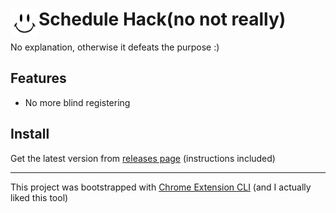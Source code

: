 # <img src="public/icons/icon48.png" width="45" align="left"> Schedule Hack(no not really)

No explanation, otherwise it defeats the purpose :)

## Features
- No more blind registering

## Install

Get the latest version from [releases page](https://github.com/w04m1/schedule-hack/releases) (instructions included)

---

This project was bootstrapped with [Chrome Extension CLI](https://github.com/dutiyesh/chrome-extension-cli)
(and I actually liked this tool)
